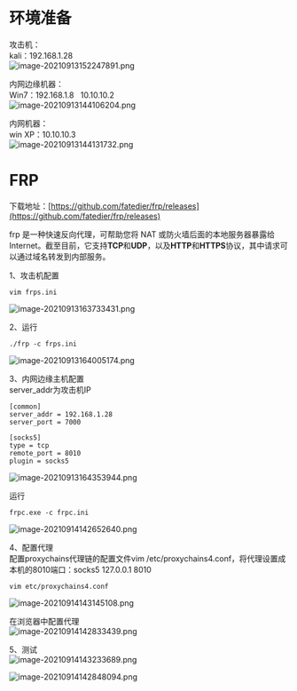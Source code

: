 
# 环境准备
攻击机：<br />kali：192.168.1.28<br />![image-20210913152247891.png](./assets/1655878625865-33ffe755-4801-4c6f-96af-40a4994b89fa.png)

内网边缘机器：<br />Win7：192.168.1.8   10.10.10.2<br />![image-20210913144106204.png](./assets/1655878631025-d2ccbca9-8fda-4bb5-bbf0-74d74fd1b94a.png)

内网机器：<br />win XP：10.10.10.3<br />![image-20210913144131732.png](./assets/1655878635972-6e36d48c-3ec7-474b-838f-b8ef08800784.png)


# FRP
下载地址：[https://github.com/fatedier/frp/releases](https://github.com/fatedier/frp/releases)

frp 是一种快速反向代理，可帮助您将 NAT 或防火墙后面的本地服务器暴露给 Internet。截至目前，它支持**TCP**和**UDP**，以及**HTTP**和**HTTPS**协议，其中请求可以通过域名转发到内部服务。

1、攻击机配置
```
vim frps.ini
```
![image-20210913163733431.png](./assets/1655878646139-6ead0f89-a151-4912-95e3-53ae62fc135f.png)

2、运行
```
./frp -c frps.ini
```
![image-20210913164005174.png](./assets/1655878651404-a40f3d14-3ac9-410e-8e7f-1b0b60feccc7.png)

3、内网边缘主机配置<br />server_addr为攻击机IP
```
[common]
server_addr = 192.168.1.28
server_port = 7000

[socks5]
type = tcp
remote_port = 8010
plugin = socks5
```
![image-20210913164353944.png](./assets/1655878659559-6f806a07-e727-4528-b5e9-1ad1acdb3b6e.png)

运行
```
frpc.exe -c frpc.ini
```
![image-20210914142652640.png](./assets/1655878664904-b81af296-abe8-4b32-a3cc-2a5d49b4e078.png)

4、配置代理<br />配置proxychains代理链的配置文件vim /etc/proxychains4.conf，将代理设置成本机的8010端口：socks5 127.0.0.1 8010
```
vim etc/proxychains4.conf
```
![image-20210914143145108.png](./assets/1655878673260-8091528b-7d9d-42da-98e4-f1a0ac55bafd.png)

在浏览器中配置代理<br />![image-20210914142833439.png](./assets/1655878679240-391f3515-fa38-45fc-a04f-03aaf237a837.png)

5、测试<br />![image-20210914143233689.png](./assets/1655878683263-5d1a0643-b486-4ada-bb3d-1bd38b41cfce.png)

![image-20210914142848094.png](./assets/1655878687025-06fe18c0-49a1-4d33-b050-9ec0660cd537.png)
